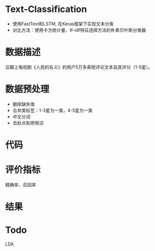 # Text-Classification
- 使用FastText和LSTM, 在Keras框架下实现文本分类
- 对比方法：使用卡方统计量、tf-idf特征选择方法的朴素贝叶斯分类器  
# 数据描述
豆瓣上电视剧《人民的名义》的用户5万多条短评论文本及其评分（1-5星）。  
# 数据预处理
- 删除缺失值
- 合并类标签：1-3星为一类，4-5星为一类
- 中文分词
- 去标点和停用词
# 代码

# 评价指标
精确率、召回率
# 结果

# Todo
LDA
